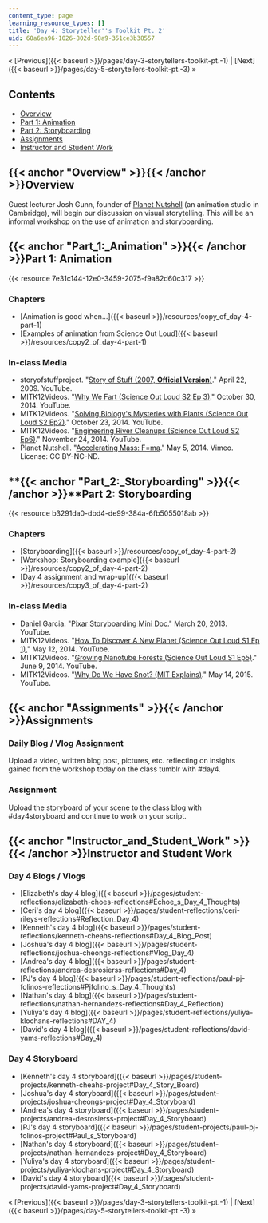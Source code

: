 ```yaml
---
content_type: page
learning_resource_types: []
title: 'Day 4: Storyteller''s Toolkit Pt. 2'
uid: 60a6ea96-1026-802d-98a9-351ce3b38557
---
```


« [Previous]({{< baseurl >}}/pages/day-3-storytellers-toolkit-pt.-1) | [Next]({{< baseurl >}}/pages/day-5-storytellers-toolkit-pt.-3) »

Contents
--------

*   [Overview](#Overview)
*   [Part 1: Animation](#Part_1:_Animation)
*   [Part 2: Storyboarding](#Part_2:_Storyboarding)
*   [Assignments](#Assignments)
*   [Instructor and Student Work](#Instructor_and_Student_Work)

{{< anchor "Overview" >}}{{< /anchor >}}Overview
------------------------------------------------

Guest lecturer Josh Gunn, founder of [Planet Nutshell](http://planetnutshell.com/) (an animation studio in Cambridge), will begin our discussion on visual storytelling. This will be an informal workshop on the use of animation and storyboarding.

{{< anchor "Part_1:_Animation" >}}{{< /anchor >}}Part 1: Animation
------------------------------------------------------------------

{{< resource 7e31c144-12e0-3459-2075-f9a82d60c317 >}}

### Chapters

*   [Animation is good when...]({{< baseurl >}}/resources/copy_of_day-4-part-1)
*   [Examples of animation from Science Out Loud]({{< baseurl >}}/resources/copy2_of_day-4-part-1)

### In-class Media

*   storyofstuffproject. "[Story of Stuff (2007, **Official Version**)](https://youtu.be/9GorqroigqM)." April 22, 2009. YouTube.
*   MITK12Videos. "[Why We Fart (Science Out Loud S2 Ep 3)](https://youtu.be/R1kxajH629A)." October 30, 2014. YouTube.
*   MITK12Videos. "[Solving Biology's Mysteries with Plants (Science Out Loud S2 Ep2)](https://youtu.be/K9mhXBOhuHU)." October 23, 2014. YouTube.
*   MITK12Videos. "[Engineering River Cleanups (Science Out Loud S2 Ep6)](https://youtu.be/oiHNdcdU1pM)." November 24, 2014. YouTube.
*   Planet Nutshell. "[Accelerating Mass: F=ma](https://vimeo.com/94019868)." May 5, 2014. Vimeo. License: CC BY-NC-ND.

**{{< anchor "Part_2:_Storyboarding" >}}{{< /anchor >}}**Part 2: Storyboarding
------------------------------------------------------------------------------

{{< resource b3291da0-dbd4-de99-384a-6fb5055018ab >}}

### Chapters

*   [Storyboarding]({{< baseurl >}}/resources/copy_of_day-4-part-2)
*   [Workshop: Storyboarding example]({{< baseurl >}}/resources/copy2_of_day-4-part-2)
*   [Day 4 assignment and wrap-up]({{< baseurl >}}/resources/copy3_of_day-4-part-2)

### In-class Media

*   Daniel Garcia. "[Pixar Storyboarding Mini Doc.](https://youtu.be/7LKPVAIcDXY)" March 20, 2013. YouTube.
*   MITK12Videos. "[How To Discover A New Planet (Science Out Loud S1 Ep 1).](https://youtu.be/4RarO2wS14Q)" May 12, 2014. YouTube.
*   MITK12Videos. "[Growing Nanotube Forests (Science Out Loud S1 Ep5)](https://youtu.be/lVnHIjwIByw)." June 9, 2014. YouTube.
*   MITK12Videos. "[Why Do We Have Snot? (MIT Explains)](https://youtu.be/zDo-UG3i75o)." May 14, 2015. YouTube.

{{< anchor "Assignments" >}}{{< /anchor >}}Assignments
------------------------------------------------------

### Daily Blog / Vlog Assignment

Upload a video, written blog post, pictures, etc. reflecting on insights gained from the workshop today on the class tumblr with #day4.

### Assignment

Upload the storyboard of your scene to the class blog with #day4storyboard and continue to work on your script.

{{< anchor "Instructor_and_Student_Work" >}}{{< /anchor >}}Instructor and Student Work
--------------------------------------------------------------------------------------

### Day 4 Blogs / Vlogs

*   [Elizabeth's day 4 blog]({{< baseurl >}}/pages/student-reflections/elizabeth-choes-reflections#Echoe_s_Day_4_Thoughts)
*   [Ceri's day 4 blog]({{< baseurl >}}/pages/student-reflections/ceri-rileys-reflections#Reflection_Day_4)
*   [Kenneth's day 4 blog]({{< baseurl >}}/pages/student-reflections/kenneth-cheahs-reflections#Day_4_Blog_Post)
*   [Joshua's day 4 blog]({{< baseurl >}}/pages/student-reflections/joshua-cheongs-reflections#Vlog_Day_4)
*   [Andrea's day 4 blog]({{< baseurl >}}/pages/student-reflections/andrea-desrosierss-reflections#Day_4)
*   [PJ's day 4 blog]({{< baseurl >}}/pages/student-reflections/paul-pj-folinos-reflections#Pjfolino_s_Day_4_Thoughts)
*   [Nathan's day 4 blog]({{< baseurl >}}/pages/student-reflections/nathan-hernandezs-reflections#Day_4_Reflection)
*   [Yuliya's day 4 blog]({{< baseurl >}}/pages/student-reflections/yuliya-klochans-reflections#DAY_4)
*   [David's day 4 blog]({{< baseurl >}}/pages/student-reflections/david-yams-reflections#Day_4)

### Day 4 Storyboard

*   [Kenneth's day 4 storyboard]({{< baseurl >}}/pages/student-projects/kenneth-cheahs-project#Day_4_Story_Board)
*   [Joshua's day 4 storyboard]({{< baseurl >}}/pages/student-projects/joshua-cheongs-project#Day_4_Storyboard)
*   [Andrea's day 4 storyboard]({{< baseurl >}}/pages/student-projects/andrea-desrosierss-project#Day_4_Storyboard)
*   [PJ's day 4 storyboard]({{< baseurl >}}/pages/student-projects/paul-pj-folinos-project#Paul_s_Storyboard)
*   [Nathan's day 4 storyboard]({{< baseurl >}}/pages/student-projects/nathan-hernandezs-project#Day_4_Storyboard)
*   [Yuliya's day 4 storyboard]({{< baseurl >}}/pages/student-projects/yuliya-klochans-project#Day_4_Storyboard)
*   [David's day 4 storyboard]({{< baseurl >}}/pages/student-projects/david-yams-project#Day_4_Storyboard)

« [Previous]({{< baseurl >}}/pages/day-3-storytellers-toolkit-pt.-1) | [Next]({{< baseurl >}}/pages/day-5-storytellers-toolkit-pt.-3) »